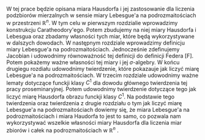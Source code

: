 W tej prace będzie opisana miara Hausdorfa i jej zastosowanie dla liczenia podzbiorów mierzalnych w sensie miary Lebesgue'a na podrozmaitościach w przestrzeni $\mathbb{R}^n$. 
W tym celu w pierwszym rozdzialie wprowadzimy konstrukcju Caratheodory'ego. Potem zbudujemy na niej miary Hausdorfa i Lebesgua oraz zbadamy własności tych miar, które będą wykorzystywane w dalszych dowodach. 
W następnym rozdziale wprowadzimy definicju miary Lebesgue'a na podrozmaitościach. Jednocześnie zdefinujemy Jacobian i udowodnimy równoważność tej definicji do definicji Federa [F]. Potem pokażemy ważne własności tej miary i jej $\sigma$-algebry. W końcu drugiegu rozdiału udowodnimy twierdzenie, które pokazauje jak liczyć miarę Lebesgue'a na podrozmaitościach.
W trzecim rozdziale udowodnimy ważne lematy dotyczące funckji klasy $C^1$ dla dowodu głównego twierdzenia tej pracy proseminaryjnej. Potem udowodnimy twierdzenie dotyczące tego jak liczyć miarę Hausdorfa obrazu funckji klasy $C^1$. Na podstawie tego twierdzenia oraz twierdzenia z drugie rozdziału o tym jak liczyć miarę Lebesgue'a na podrozmaitościach dowiemy się, że miara Lebesgue'a na podrozmaitościach i miara Haudorfa to jest to samo, co pozwala nam wykorzystywać wszelkie własności miary Hausdorfa dla liczenia miar zbiorów i całek na podrozmaitościach w $\mathbb{R}^n$ .